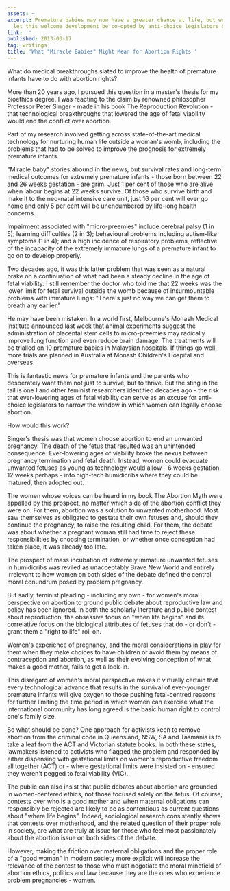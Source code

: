 ```yaml
---
assets: ~
excerpt: Premature babies may now have a greater chance at life, but we shouldn't
  let this welcome development be co-opted by anti-choice legislators & campaigners
link: ''
published: 2013-03-17
tag: writings
title: 'What "Miracle Babies" Might Mean for Abortion Rights '
---
```

What do medical breakthroughs slated to improve the health of premature infants have to do with abortion rights?

More than 20 years ago, I pursued this question in a master's thesis for my bioethics degree. I was reacting to the claim by renowned philosopher Professor Peter Singer - made in his book The Reproduction Revolution - that technological breakthroughs that lowered the age of fetal viability would end the conflict over abortion.

Part of my research involved getting across state-of-the-art medical technology for nurturing human life outside a woman's womb, including the problems that had to be solved to improve the prognosis for extremely premature infants.

"Miracle baby" stories abound in the news, but survival rates and long-term medical outcomes for extremely premature infants - those born between 22 and 26 weeks gestation - are grim. Just 1 per cent of those who are alive when labour begins at 22 weeks survive. Of those who survive birth and make it to the neo-natal intensive care unit, just 16 per cent will ever go home and only 5 per cent will be unencumbered by life-long health concerns.

Impairment associated with "micro-preemies" include cerebral palsy (1 in 5); learning difficulties (2 in 3); behavioural problems including autism-like symptoms (1 in 4); and a high incidence of respiratory problems, reflective of the incapacity of the extremely immature lungs of a premature infant to go on to develop properly.

Two decades ago, it was this latter problem that was seen as a natural brake on a continuation of what had been a steady decline in the age of fetal viability. I still remember the doctor who told me that 22 weeks was the lower limit for fetal survival outside the womb because of insurmountable problems with immature lungs: "There's just no way we can get them to breath any earlier."

He may have been mistaken. In a world first, Melbourne's Monash Medical Institute announced last week that animal experiments suggest the administration of placental stem cells to micro-preemies may radically improve lung function and even reduce brain damage. The treatments will be trialled on 10 premature babies in Malaysian hospitals. If things go well, more trials are planned in Australia at Monash Children's Hospital and overseas.

This is fantastic news for premature infants and the parents who desperately want them not just to survive, but to thrive. But the sting in the tail is one I and other feminist researchers identified decades ago - the risk that ever-lowering ages of fetal viability can serve as an excuse for anti-choice legislators to narrow the window in which women can legally choose abortion.

How would this work?

Singer's thesis was that women choose abortion to end an unwanted pregnancy. The death of the fetus that resulted was an unintended consequence. Ever-lowering ages of viability broke the nexus between pregnancy termination and fetal death. Instead, women could evacuate unwanted fetuses as young as technology would allow - 6 weeks gestation, 12 weeks perhaps - into high-tech humidicribs where they could be matured, then adopted out.

The women whose voices can be heard in my book The Abortion Myth were appalled by this prospect, no matter which side of the abortion conflict they were on. For them, abortion was a solution to unwanted motherhood. Most saw themselves as obligated to gestate their own fetuses and, should they continue the pregnancy, to raise the resulting child. For them, the debate was about whether a pregnant woman still had time to reject these responsibilities by choosing termination, or whether once conception had taken place, it was already too late.

The prospect of mass incubation of extremely immature unwanted fetuses in humidicribs was reviled as unacceptably Brave New World and entirely irrelevant to how women on both sides of the debate defined the central moral conundrum posed by problem pregnancy.

But sadly, feminist pleading - including my own - for women's moral perspective on abortion to ground public debate about reproductive law and policy has been ignored. In both the scholarly literature and public contest about reproduction, the obsessive focus on "when life begins" and its correlative focus on the biological attributes of fetuses that do - or don't - grant them a "right to life" roll on.

Women's experience of pregnancy, and the moral considerations in play for them when they make choices to have children or avoid them by means of contraception and abortion, as well as their evolving conception of what makes a good mother, fails to get a look-in.

This disregard of women's moral perspective makes it virtually certain that every technological advance that results in the survival of ever-younger premature infants will give oxygen to those pushing fetal-centred reasons for further limiting the time period in which women can exercise what the international community has long agreed is the basic human right to control one's family size.

So what should be done? One approach for activists keen to remove abortion from the criminal code in Queensland, NSW, SA and Tasmania is to take a leaf from the ACT and Victorian statute books. In both these states, lawmakers listened to activists who flagged the problem and responded by either dispensing with gestational limits on women's reproductive freedom all together (ACT) or - where gestational limits were insisted on - ensured they weren't pegged to fetal viability (VIC).

The public can also insist that public debates about abortion are grounded in women-centered ethics, not those focused solely on the fetus. Of course, contests over who is a good mother and when maternal obligations can responsibly be rejected are likely to be as contentious as current questions about "where life begins". Indeed, sociological research consistently shows that contests over motherhood, and the related question of their proper role in society, are what are truly at issue for those who feel most passionately about the abortion issue on both sides of the debate.

However, making the friction over maternal obligations and the proper role of a "good woman" in modern society more explicit will increase the relevance of the contest to those who must negotiate the moral minefield of abortion ethics, politics and law because they are the ones who experience problem pregnancies - women.